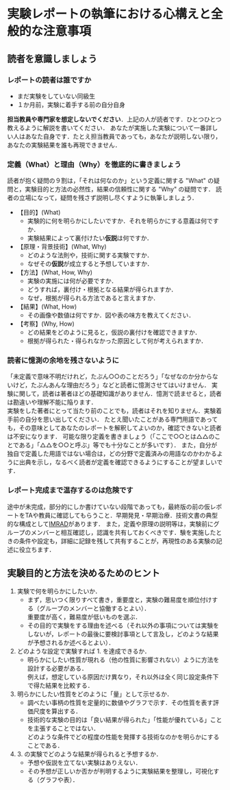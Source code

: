 # 実験レポートの執筆における心構えと全般的な注意事項

##  読者を意識しましょう

### レポートの読者は誰ですか

- まだ実験をしていない同級生
- １か月前，実験に着手する前の自分自身

**担当教員や専門家を想定しないでください**．上記の人が読者です．ひとつひとつ教えるように解説を書いてください．
あなたが実施した実験について一番詳しい人はあなた自身です．たとえ担当教員であっても，あなたが説明しない限り，あなたの実験結果を誰も再現できません．


### 定義（What）と理由（Why）を徹底的に書きましょう

読者が抱く疑問の９割は，「それは何なのか」という定義に関する "What" の疑問と，実験目的と方法の必然性，結果の信頼性に関する "Why" の疑問です．
読者の立場になって，疑問を残さず説明し尽くすように執筆しましょう．

- 【目的】(What)
    - 実験的に何を明らかにしたいですか．それを明らかにする意義は何ですか．
    - 実験結果によって裏付けたい**仮説**は何ですか．
- 【原理・背景技術】(What, Why)
    - どのような法則や，技術に関する実験ですか．
    - なぜその**仮説**が成立すると予想していますか．
- 【方法】(What, How, Why)
    - 実験の実施には何が必要ですか．
    - どうすれば，裏付け・根拠となる結果が得られますか．
    - なぜ，根拠が得られる方法であると言えますか．
- 【結果】(What, How)
    - その画像や数値は何ですか．図や表の味方を教えてください．
- 【考察】(Why, How)
    - どの結果をどのように見ると，仮説の裏付けを確認できますか．
    - 根拠が得られた・得られなかった原因として何が考えられますか．


### 読者に憶測の余地を残さないように

「未定義で意味不明だけれど，たぶん○○のことだろう」「なぜなのか分からないけど，たぶんあんな理由だろう」などと読者に憶測させてはいけません．
実験に関して，読者は著者ほどの基礎知識がありません．憶測で読ませると，読者は勘違いや理解不能に陥ります．  
実験をした著者にとって当たり前のことでも，読者はそれを知りません．実験着手前の自分を思い出してください．
たとえ聞いたことがある専門用語であっても，その意味としてあなたのレポートを解釈してよいのか，確認できないと読者は不安になります．
可能な限り定義を書きましょう（「ここで○○とは△△のことである」「△△を○○と呼ぶ」等でも十分なことが多いです）．
また，自分が独自で定義した用語ではない場合は，どの分野で定義済みの用語なのかわかるように出典を示し，なるべく読者が定義を確認できるようにすることが望ましいです． 


### レポート完成まで温存するのは危険です

途中が未完成，部分的にしか書けていない段階であっても，最終版の前の仮レポートをTAや教員に確認してもらうこと．早期発見・早期治療．技術文書の典型的な構成として[IMRAD](http://ja.wikipedia.org/wiki/IMRAD)があります．
また，定義や原理の説明等は，実験前にグループのメンバーと相互確認し，認識を共有しておくべきです．験を実施したときの条件や設定も，詳細に記録を残して共有することが，再現性のある実験の記述に役立ちます．
<br>

## 実験目的と方法を決めるためのヒント

1. 実験で何を明らかにしたいか．
    - まず，思いつく限りすべて書き，重要度と，実験の難易度を順位付けする（グループのメンバーと協働するとよい）．  
       重要度が高く，難易度が低いものを選ぶ．
    - その目的で実験をする理由を述べる（それ以外の事項については実験をしないが，レポートの最後に要検討事項として言及し，どのような結果が予想されるか述べるとよい）．
2. どのような設定で実験すれば 1. を達成できるか．
    - 明らかにしたい性質が現れる（他の性質に影響されない）ように方法を設計する必要がある．  
      例えば，想定している原因だけ異なり，それ以外は全く同じ設定条件下で得た結果を比較する．
3. 明らかにしたい性質をどのように「量」として示せるか．
    - 調べたい事柄の性質を定量的に数値やグラフで示す．その性質を表す評価尺度を算出する．
    - 技術的な実験の目的は「良い結果が得られた」「性能が優れている」ことを主張することではない．  
      どのような条件でどの程度の性能を発揮する技術なのかを明らかにすることである．
4. 3\. の実験でどのような結果が得られると予想するか．
    - 予想や仮説を立てない実験はありえない．
    - その予想が正しいか否かが判明するように実験結果を整理し，可視化する（グラフや表）． 
